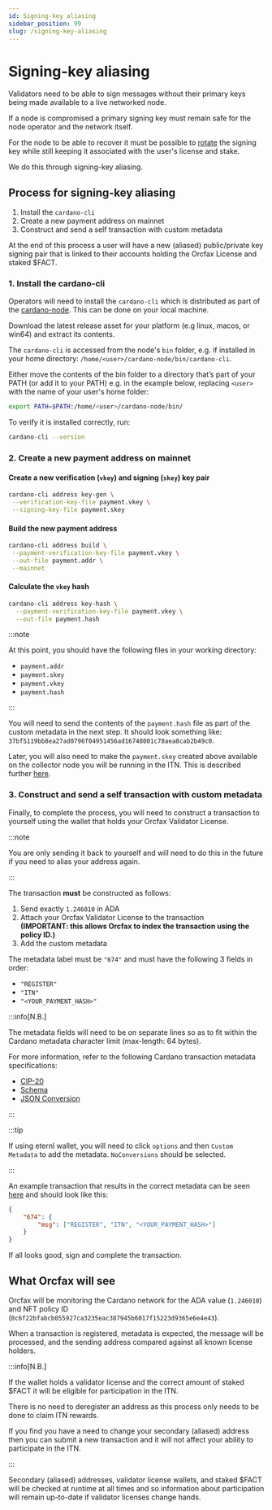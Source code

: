 ```yaml
---
id: Signing-key aliasing
sidebar_position: 99
slug: /signing-key-aliasing
---
```


# Signing-key aliasing

Validators need to be able to sign messages without their primary keys being
made available to a live networked node.

If a node is compromised a primary signing key must remain safe for the node
operator and the network itself.

For the node to be able to recover it must be possible to [rotate][key-rotation]
the signing key while still keeping it associated with the user's license and
stake.

We do this through signing-key aliasing.

## Process for signing-key aliasing

1. Install the `cardano-cli`
1. Create a new payment address on mainnet
1. Construct and send a self transaction with custom metadata

At the end of this process a user will have a new (aliased) public/private key
signing pair that is linked to their accounts holding the Orcfax License and
staked $FACT.

### 1. Install the cardano-cli

Operators will need to install the `cardano-cli` which is distributed as part of
the [cardano-node][cardano-node-1]. This can be done on your local machine.

Download the latest release asset for your platform (e.g linux, macos, or win64)
and extract its contents.

The `cardano-cli` is accessed from the node's `bin` folder, e.g. if installed in
your home directory: `/home/<user>/cardano-node/bin/cardano-cli`.

Either move the contents of the bin folder to a directory that’s part of your
PATH (or add it to your PATH) e.g. in the example below, replacing `<user>` with
the name of your user's home folder:

```sh
export PATH=$PATH:/home/<user>/cardano-node/bin/
```

To verify it is installed correctly, run:

```sh
cardano-cli --version
```

[cardano-node-1]: https://github.com/IntersectMBO/cardano-node/releases
[key-rotation]: https://csrc.nist.gov/glossary/term/key_rotation

### 2. Create a new payment address on mainnet

#### Create a new verification (`vkey`) and signing (`skey`) key pair

```sh
cardano-cli address key-gen \
 --verification-key-file payment.vkey \
 --signing-key-file payment.skey
```

#### Build the new payment address

```sh
cardano-cli address build \
 --payment-verification-key-file payment.vkey \
 --out-file payment.addr \
 --mainnet
```

#### Calculate the `vkey` hash

```sh
cardano-cli address key-hash \
  --payment-verification-key-file payment.vkey \
  --out-file payment.hash
```

:::note

At this point, you should have the following files in your working directory:

-   `payment.addr`
-   `payment.skey`
-   `payment.vkey`
-   `payment.hash`

:::

You will need to send the contents of the `payment.hash` file as part of the
custom metadata in the next step. It should look something like:
`37bf5119bb8ea27ad0796f04951456ad16748001c78aea8cab2b49c0`.

Later, you will also need to make the `payment.skey` created above available on
the collector node you will be running in the ITN. This is described further
[here](/phase-1-manual#cron).

### 3. Construct and send a self transaction with custom metadata

Finally, to complete the process, you will need to construct a transaction to
yourself using the wallet that holds your Orcfax Validator License.

:::note

You are only sending it back to yourself and will need to do this in the future
if you need to alias your address again.

:::

The transaction **must** be constructed as follows:

1. Send exactly `1.246010` in ADA
2. Attach your Orcfax Validator License to the transaction <br/> **(IMPORTANT:
   this allows Orcfax to index the transaction using the policy ID.)**
3. Add the custom metadata

The metadata label must be `"674"` and must have the following 3 fields in
order:

-   `"REGISTER"`
-   `"ITN"`
-   `"<YOUR_PAYMENT_HASH>"`

:::info[N.B.]

The metadata fields will need to be on separate lines so as to fit within the
Cardano metadata character limit (max-length: 64 bytes).

For more information, refer to the following Cardano transaction metadata
specifications:

-   [CIP-20][md-1]
-   [Schema][md-2]
-   [JSON Conversion][md-3]

:::

:::tip

If using eternl wallet, you will need to click `options` and then
`Custom Metadata` to add the metadata. `NoConversions` should be selected.

:::

An example transaction that results in the correct metadata can be seen
[here][tx-1] and should look like this:

```json
{
    "674": {
        "msg": ["REGISTER", "ITN", "<YOUR_PAYMENT_HASH>"]
    }
}
```

If all looks good, sign and complete the transaction.

[md-1]: https://cips.cardano.org/cip/CIP-20
[md-2]: https://developers.cardano.org/docs/transaction-metadata/#schema
[md-3]:
    https://developers.cardano.org/docs/get-started/cardano-serialization-lib/transaction-metadata/#json-conversion
[tx-1]:
    https://cexplorer.io/tx/791c3d699f1236a227edd611dc6408034523b98858cd15b4b495415c2835a242/metadata#data

## What Orcfax will see

Orcfax will be monitoring the Cardano network for the ADA value (`1.246010`) and
NFT policy ID (`0c6f22bfabcb055927ca3235eac387945b6017f15223d9365e6e4e43`).

When a transaction is registered, metadata is expected, the message will be
processed, and the sending address compared against all known license holders.

:::info[N.B.]

If the wallet holds a validator license and the correct amount of staked $FACT
it will be eligible for participation in the ITN.

There is no need to deregister an address as this process only needs to be done
to claim ITN rewards.

If you find you have a need to change your secondary (aliased) address then you
can submit a new transaction and it will not affect your ability to participate
in the ITN.

:::

Secondary (aliased) addresses, validator license wallets, and staked $FACT will
be checked at runtime at all times and so information about participation will
remain up-to-date if validator licenses change hands.
